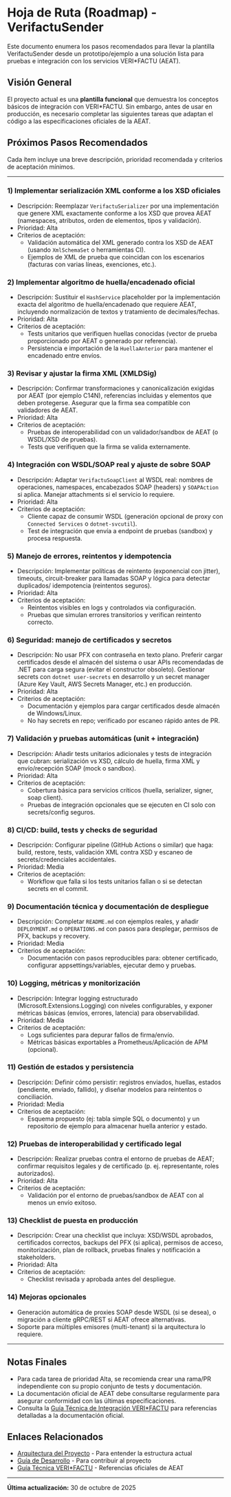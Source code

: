# Hoja de Ruta (Roadmap) - VerifactuSender

Este documento enumera los pasos recomendados para llevar la plantilla VerifactuSender desde un prototipo/ejemplo a una solución lista para pruebas e integración con los servicios VERI\*FACTU (AEAT).

## Visión General

El proyecto actual es una **plantilla funcional** que demuestra los conceptos básicos de integración con VERI\*FACTU. Sin embargo, antes de usar en producción, es necesario completar las siguientes tareas que adaptan el código a las especificaciones oficiales de la AEAT.

## Próximos Pasos Recomendados

Cada ítem incluye una breve descripción, prioridad recomendada y criterios de aceptación mínimos.

---

### 1) Implementar serialización XML conforme a los XSD oficiales

-   Descripción: Reemplazar `VerifactuSerializer` por una implementación que genere XML exactamente conforme a los XSD que provea AEAT (namespaces, atributos, orden de elementos, tipos y validación).
-   Prioridad: Alta
-   Criterios de aceptación:
    -   Validación automática del XML generado contra los XSD de AEAT (usando `XmlSchemaSet` o herramientas CI).
    -   Ejemplos de XML de prueba que coincidan con los escenarios (facturas con varias líneas, exenciones, etc.).

### 2) Implementar algoritmo de huella/encadenado oficial

-   Descripción: Sustituir el `HashService` placeholder por la implementación exacta del algoritmo de huella/encadenado que requiere AEAT, incluyendo normalización de textos y tratamiento de decimales/fechas.
-   Prioridad: Alta
-   Criterios de aceptación:
    -   Tests unitarios que verifiquen huellas conocidas (vector de prueba proporcionado por AEAT o generado por referencia).
    -   Persistencia e importación de la `HuellaAnterior` para mantener el encadenado entre envíos.

### 3) Revisar y ajustar la firma XML (XMLDSig)

-   Descripción: Confirmar transformaciones y canonicalización exigidas por AEAT (por ejemplo C14N), referencias incluidas y elementos que deben protegerse. Asegurar que la firma sea compatible con validadores de AEAT.
-   Prioridad: Alta
-   Criterios de aceptación:
    -   Pruebas de interoperabilidad con un validador/sandbox de AEAT (o WSDL/XSD de pruebas).
    -   Tests que verifiquen que la firma se valida externamente.

### 4) Integración con WSDL/SOAP real y ajuste de sobre SOAP

-   Descripción: Adaptar `VerifactuSoapClient` al WSDL real: nombres de operaciones, namespaces, encabezados SOAP (headers) y `SOAPAction` si aplica. Manejar attachments si el servicio lo requiere.
-   Prioridad: Alta
-   Criterios de aceptación:
    -   Cliente capaz de consumir WSDL (generación opcional de proxy con `Connected Services` o `dotnet-svcutil`).
    -   Test de integración que envía a endpoint de pruebas (sandbox) y procesa respuesta.

### 5) Manejo de errores, reintentos y idempotencia

-   Descripción: Implementar políticas de reintento (exponencial con jitter), timeouts, circuit-breaker para llamadas SOAP y lógica para detectar duplicados/ idempotencia (reintentos seguros).
-   Prioridad: Alta
-   Criterios de aceptación:
    -   Reintentos visibles en logs y controlados via configuración.
    -   Pruebas que simulan errores transitorios y verifican reintento correcto.

### 6) Seguridad: manejo de certificados y secretos

-   Descripción: No usar PFX con contraseña en texto plano. Preferir cargar certificados desde el almacén del sistema o usar APIs recomendadas de .NET para carga segura (evitar el constructor obsoleto). Gestionar secrets con `dotnet user-secrets` en desarrollo y un secret manager (Azure Key Vault, AWS Secrets Manager, etc.) en producción.
-   Prioridad: Alta
-   Criterios de aceptación:
    -   Documentación y ejemplos para cargar certificados desde almacén de Windows/Linux.
    -   No hay secrets en repo; verificado por escaneo rápido antes de PR.

### 7) Validación y pruebas automáticas (unit + integración)

-   Descripción: Añadir tests unitarios adicionales y tests de integración que cubran: serialización vs XSD, cálculo de huella, firma XML y envío/recepción SOAP (mock o sandbox).
-   Prioridad: Alta
-   Criterios de aceptación:
    -   Cobertura básica para servicios críticos (huella, serializer, signer, soap client).
    -   Pruebas de integración opcionales que se ejecuten en CI solo con secrets/config seguros.

### 8) CI/CD: build, tests y checks de seguridad

-   Descripción: Configurar pipeline (GitHub Actions o similar) que haga: build, restore, tests, validación XML contra XSD y escaneo de secrets/credenciales accidentales.
-   Prioridad: Media
-   Criterios de aceptación:
    -   Workflow que falla si los tests unitarios fallan o si se detectan secrets en el commit.

### 9) Documentación técnica y documentación de despliegue

-   Descripción: Completar `README.md` con ejemplos reales, y añadir `DEPLOYMENT.md` o `OPERATIONS.md` con pasos para desplegar, permisos de PFX, backups y recovery.
-   Prioridad: Media
-   Criterios de aceptación:
    -   Documentación con pasos reproducibles para: obtener certificado, configurar appsettings/variables, ejecutar demo y pruebas.

### 10) Logging, métricas y monitorización

-   Descripción: Integrar logging estructurado (Microsoft.Extensions.Logging) con niveles configurables, y exponer métricas básicas (envíos, errores, latencia) para observabilidad.
-   Prioridad: Media
-   Criterios de aceptación:
    -   Logs suficientes para depurar fallos de firma/envío.
    -   Métricas básicas exportables a Prometheus/Aplicación de APM (opcional).

### 11) Gestión de estados y persistencia

-   Descripción: Definir cómo persistir: registros enviados, huellas, estados (pendiente, enviado, fallido), y diseñar modelos para reintentos o conciliación.
-   Prioridad: Media
-   Criterios de aceptación:
    -   Esquema propuesto (ej: tabla simple SQL o documento) y un repositorio de ejemplo para almacenar huella anterior y estado.

### 12) Pruebas de interoperabilidad y certificado legal

-   Descripción: Realizar pruebas contra el entorno de pruebas de AEAT; confirmar requisitos legales y de certificado (p. ej. representante, roles autorizados).
-   Prioridad: Alta
-   Criterios de aceptación:
    -   Validación por el entorno de pruebas/sandbox de AEAT con al menos un envío exitoso.

### 13) Checklist de puesta en producción

-   Descripción: Crear una checklist que incluya: XSD/WSDL aprobados, certificados correctos, backups del PFX (si aplica), permisos de acceso, monitorización, plan de rollback, pruebas finales y notificación a stakeholders.
-   Prioridad: Alta
-   Criterios de aceptación:
    -   Checklist revisada y aprobada antes del despliegue.

### 14) Mejoras opcionales

-   Generación automática de proxies SOAP desde WSDL (si se desea), o migración a cliente gRPC/REST si AEAT ofrece alternativas.
-   Soporte para múltiples emisores (multi-tenant) si la arquitectura lo requiere.

---

## Notas Finales

-   Para cada tarea de prioridad Alta, se recomienda crear una rama/PR independiente con su propio conjunto de tests y documentación.
-   La documentación oficial de AEAT debe consultarse regularmente para asegurar conformidad con las últimas especificaciones.
-   Consulta la [Guía Técnica de Integración VERI\*FACTU](Verifactu-Guia-Tecnica.md) para referencias detalladas a la documentación oficial.

## Enlaces Relacionados

- [Arquitectura del Proyecto](arquitectura.md) - Para entender la estructura actual
- [Guía de Desarrollo](desarrollo.md) - Para contribuir al proyecto
- [Guía Técnica VERI\*FACTU](Verifactu-Guia-Tecnica.md) - Referencias oficiales de AEAT

---

**Última actualización:** 30 de octubre de 2025
